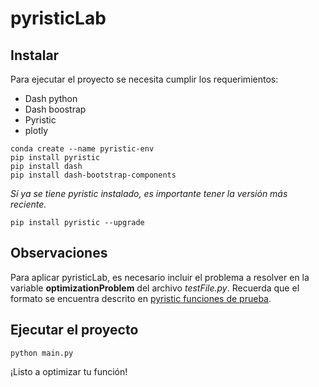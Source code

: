 # pyristicLab

## Instalar
Para ejecutar el proyecto se necesita cumplir los requerimientos:

- Dash python
- Dash boostrap
- Pyristic 
- plotly

```
conda create --name pyristic-env
pip install pyristic
pip install dash
pip install dash-bootstrap-components
```
*Sí ya se tiene pyristic instalado, es importante tener la versión más reciente.*
```
pip install pyristic --upgrade
``` 

## Observaciones
Para aplicar pyristicLab, es necesario incluir el problema a resolver en la variable **optimizationProblem** del archivo *testFile.py*. Recuerda que el formato se encuentra descrito en [pyristic funciones de prueba](https://jaop1.github.io/pyristic/helpers/).

## Ejecutar el proyecto
```
python main.py
```


¡Listo a optimizar tu función!
